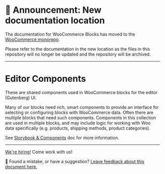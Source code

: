 # 📣 Announcement: New documentation location

The documentation for WooCommerce Blocks has moved to the [WooCommerce monorepo](https://github.com/woocommerce/woocommerce/tree/trunk/plugins/woocommerce-blocks/docs/).

Please refer to the documentation in the new location as the files in this repository will no longer be updated and the repository will be archived.

---

# Editor Components

These are shared components used in WooCommerce blocks for the editor (Gutenberg) UI.

Many of our blocks need rich, smart components to provide an interface for selecting or configuring blocks with WooCommerce data. Often there are multiple blocks that need such components. Components in this collection are used in multiple blocks, and may include logic for working with Woo data specifically (e.g. products, shipping methods, product categories).

See [Storybook & Components](../../../docs/contributors/storybook-and-components.md) doc for more information.

<!-- FEEDBACK -->

---

[We're hiring!](https://woocommerce.com/careers/) Come work with us!

🐞 Found a mistake, or have a suggestion? [Leave feedback about this document here.](https://github.com/woocommerce/woocommerce-gutenberg-products-block/issues/new?assignees=&labels=type%3A+documentation&template=--doc-feedback.md&title=Feedback%20on%20./docs/README.md)

<!-- /FEEDBACK -->
